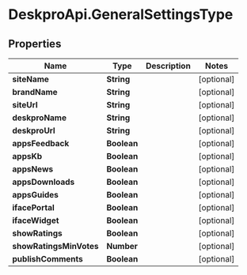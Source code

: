 # DeskproApi.GeneralSettingsType

## Properties
Name | Type | Description | Notes
------------ | ------------- | ------------- | -------------
**siteName** | **String** |  | [optional] 
**brandName** | **String** |  | [optional] 
**siteUrl** | **String** |  | [optional] 
**deskproName** | **String** |  | [optional] 
**deskproUrl** | **String** |  | [optional] 
**appsFeedback** | **Boolean** |  | [optional] 
**appsKb** | **Boolean** |  | [optional] 
**appsNews** | **Boolean** |  | [optional] 
**appsDownloads** | **Boolean** |  | [optional] 
**appsGuides** | **Boolean** |  | [optional] 
**ifacePortal** | **Boolean** |  | [optional] 
**ifaceWidget** | **Boolean** |  | [optional] 
**showRatings** | **Boolean** |  | [optional] 
**showRatingsMinVotes** | **Number** |  | [optional] 
**publishComments** | **Boolean** |  | [optional] 


